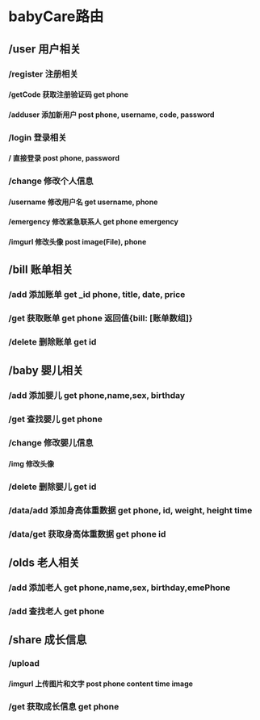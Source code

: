 # babyCare路由

## /user        用户相关

### /register   注册相关

#### /getCode 获取注册验证码  get   phone

#### /adduser 添加新用户    post    phone, username, code, password

### /login      登录相关

#### /  直接登录      post    phone, password

### /change     修改个人信息

#### /username    修改用户名    get  username, phone

#### /emergency   修改紧急联系人 get phone  emergency

#### /imgurl        修改头像    post   image(File), phone

## /bill       账单相关

### /add   添加账单    get   _id phone, title, date, price

### /get   获取账单    get    phone     返回值{bill: [账单数组]}

### /delete 删除账单    get   id

## /baby        婴儿相关

### /add  添加婴儿   get  phone,name,sex, birthday

### /get  查找婴儿   get  phone

### /change 修改婴儿信息

#### /img  修改头像

### /delete 删除婴儿  get id

### /data/add  添加身高体重数据  get phone, id, weight, height time

### /data/get 获取身高体重数据  get phone id

## /olds     老人相关

### /add 添加老人   get     phone,name,sex, birthday,emePhone

### /add 查找老人   get     phone

## /share 成长信息

### /upload

#### /imgurl 上传图片和文字  post  phone   content  time  image

### /get  获取成长信息  get  phone
